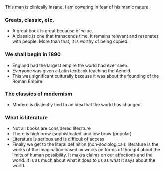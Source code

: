 This man is clinically insane. I am cowering in fear of his manic nature.

### Greats, classic, etc.
- A great book is great because of value.
- A classic is one that transcends time. It remains relevant and resonates with people. More than that, it is worthy of being copied.

### We shall begin in 1890
- England had the largest empire the world had ever seen.
- Everyone was given a Latin textbook teaching the Aeneid.
- This was significant culturally because it was about the founding of the Roman Empire.

### The classics of modernism
- Modern is distinctly tied to an idea that the world has changed.

### What is literature
- Not all books are considered literature
- There is high brow (sophisticated) and low brow (popular)
- Literature is serious and is difficult of access
- Finally we get to the literal definition (non-sociological): literature is the works of the imagination based on works on forms of thought about the limits of human possibility. It makes claims on our affections and the world. It is as much about what it does to us as what it says about the world.